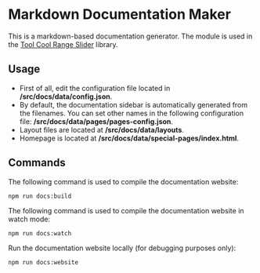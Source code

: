 # Markdown Documentation Maker

This is a markdown-based documentation generator. The module is used in the [Tool Cool Range Slider](https://github.com/toolcool-org/toolcool-range-slider) library.

## Usage

- First of all, edit the configuration file located in **/src/docs/data/config.json**.
- By default, the documentation sidebar is automatically generated from the filenames. You can set other names in the following configuration file: **/src/docs/data/pages/pages-config.json**.
- Layout files are located at **/src/docs/data/layouts**.
- Homepage is located at **/src/docs/data/special-pages/index.html**.

## Commands

The following command is used to compile the documentation website:

```shell
npm run docs:build
```

The following command is used to compile the documentation website in watch mode:

```shell
npm run docs:watch
```

Run the documentation website locally (for debugging purposes only):

```shell
npm run docs:website
```